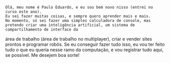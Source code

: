     Olá, meu nome é Paulo Eduardo, e eu sou bem novo nisso (entrei no curso este ano).
    Eu sei fazer muitas coisas, e sempre quero aprender mais e mais.
    No momento, só sei fazer uma simples calculadora de console, mas pretendo criar uma inteligência artificial, um sistema de compartilhamento de interface da 
área de trabalho (área de trabalho no multiplayer), criar e vender sites prontos e programar robôs.
    Se eu conseguir fazer tudo isso, eu vou ter feito tudo o que eu queria nesse ramo da computação, e vou registrar tudo aqui, se possível.
    Me desejem boa sorte!
